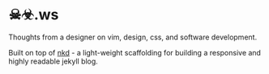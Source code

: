 # ☠☣.ws

Thoughts from a designer on vim, design, css, and software development.

Built on top of [nkd](http://nkd.cc) - a light-weight scaffolding for building
a responsive and highly readable jekyll blog.


